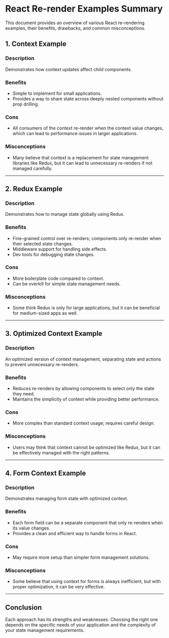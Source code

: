 # React Re-render Examples Summary

This document provides an overview of various React re-rendering examples, their benefits, drawbacks, and common misconceptions.

## 1. Context Example
### Description
Demonstrates how context updates affect child components.

### Benefits
- Simple to implement for small applications.
- Provides a way to share state across deeply nested components without prop drilling.

### Cons
- All consumers of the context re-render when the context value changes, which can lead to performance issues in larger applications.

### Misconceptions
- Many believe that context is a replacement for state management libraries like Redux, but it can lead to unnecessary re-renders if not managed carefully.

---

## 2. Redux Example
### Description
Demonstrates how to manage state globally using Redux.

### Benefits
- Fine-grained control over re-renders; components only re-render when their selected state changes.
- Middleware support for handling side effects.
- Dev tools for debugging state changes.

### Cons
- More boilerplate code compared to context.
- Can be overkill for simple state management needs.

### Misconceptions
- Some think Redux is only for large applications, but it can be beneficial for medium-sized apps as well.

---

## 3. Optimized Context Example
### Description
An optimized version of context management, separating state and actions to prevent unnecessary re-renders.

### Benefits
- Reduces re-renders by allowing components to select only the state they need.
- Maintains the simplicity of context while providing better performance.

### Cons
- More complex than standard context usage; requires careful design.

### Misconceptions
- Users may think that context cannot be optimized like Redux, but it can be effectively managed with the right patterns.

---

## 4. Form Context Example
### Description
Demonstrates managing form state with optimized context.

### Benefits
- Each form field can be a separate component that only re-renders when its value changes.
- Provides a clean and efficient way to handle forms in React.

### Cons
- May require more setup than simpler form management solutions.

### Misconceptions
- Some believe that using context for forms is always inefficient, but with proper optimization, it can be very effective.

---

## Conclusion
Each approach has its strengths and weaknesses. Choosing the right one depends on the specific needs of your application and the complexity of your state management requirements.
